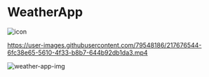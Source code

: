 # WeatherApp

![icon](https://user-images.githubusercontent.com/79548186/217676717-ee197d32-d12b-4b02-8dd5-73666dfcdc87.png)


https://user-images.githubusercontent.com/79548186/217676544-6fc38e65-5610-4f33-b8b7-644b92db1da3.mp4

![weather-app-img](https://user-images.githubusercontent.com/79548186/217676551-3305fd36-e421-411a-b1dd-603dbeba1af7.jpeg)
